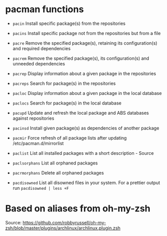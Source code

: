 
# pacman functions #

* `pacin`
Install specific package(s) from the repositories

* `pacins`
Install specific package not from the repositories but from a file

* `pacre`
Remove the specified package(s), retaining its configuration(s) and required dependencies

* `pacrem`
Remove the specified package(s), its configuration(s) and unneeded dependencies

* `pacrep`
Display information about a given package in the repositories

* `pacreps`
Search for package(s) in the repositories

* `pacloc`
Display information about a given package in the local database

* `paclocs`
Search for package(s) in the local database

* `pacupd`
Update and refresh the local package and ABS databases against repositories

* `pacinsd`
Install given package(s) as dependencies of another package

* `pacmir`
Force refresh of all package lists after updating /etc/pacman.d/mirrorlist

* `paclist`
List all installed packages with a short description - Source

* `paclsorphans`
List all orphaned packages

* `pacrmorphans`
Delete all orphaned packages

* `pacdisowned`
List all disowned files in your system. For a prettier output run `pacdisowned | less +F`


# Based on aliases from oh-my-zsh

Source: https://github.com/robbyrussell/oh-my-zsh/blob/master/plugins/archlinux/archlinux.plugin.zsh
